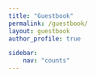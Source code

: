```yaml
---
title: "Guestbook"
permalink: /guestbook/
layout: guestbook
author_profile: true

sidebar:
    nav: "counts"
---
```


